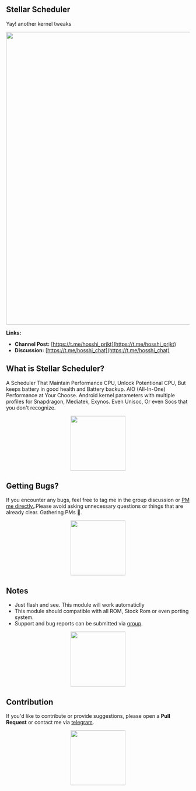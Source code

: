 ## Stellar Scheduler 
Yay! another kernel tweaks

<img align="center" width="800" src="https://github.com/kanaodnd/kanaokturu/blob/main/Group%201%20%5BA48DE38%5D.png">

**Links:**
- **Channel Post:** [https://t.me/hosshi_prjkt](https://t.me/hosshi_prjkt)
- **Discussion:** [https://t.me/hosshi_chat](https://t.me/hosshi_chat)

## What is Stellar Scheduler?
A Scheduler That Maintain Performance CPU, Unlock Potentional CPU, But keeps battery in good health and Battery backup. AIO (All-In-One) Performance at Your Choose.
Android kernel parameters with multiple profiles for Snapdragon, Mediatek, Exynos. Even Unisoc, Or even Socs that you don't recognize.

<div align="center">
  <img width="150" src="https://github.com/kanaodnd/kanaokturu/blob/main/0548dd4afa665874c0c568fe5c189bda.gif">
</div>


## Getting Bugs?

If you encounter any bugs, feel free to tag me in the group discussion or [PM me directly.](https://t.me/kanaochar).Please avoid asking unnecessary questions or things that are already clear. Gathering PMs 🥰.

<div align="center">
  <img width="150" src="https://github.com/kanaodnd/kanaokturu/blob/main/7d8930ab17d6bf6e8f94c8be77c8e6ee.gif">
</div>


## Notes

- Just flash and see. This module will work automaticlly
- This module should compatible with all ROM, Stock Rom or even porting system. 
- Support and bug reports can be submitted via [group](https://t.me/hosshi_chat).

<div align="center">
  <img width="150" src="https://github.com/kanaodnd/kanaokturu/blob/main/pinterestdownloader.com-1739649484.808935.gif">
</div>

## Contribution

If you'd like to contribute or provide suggestions, please open a **Pull Request** or contact me via [telegram](https://t.me/kanaochar).

<div align="center">
  <img width="150" src="https://github.com/kanaodnd/kanaokturu/blob/main/c6c009dc350e388818ff4f61a0f06c74.gif">
</div>



